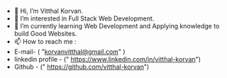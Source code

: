 - 👋 Hi, I’m Vitthal Korvan.
- 👀 I’m interested in Full Stack Web Development.
- 🌱 I’m currently learning Web Development and Applying knowledge to build Good Websites.
- 📫 How to reach me :
- E-mail- ( "korvanvitthal@gmail.com" ) 
- linkedin profile - (" https://www.linkedin.com/in/vitthal-korvan")
-  Github - (" https://github.com/vitthal-korvan")

<!---
vitthal-korvan/korvanvitthal is a ✨ special ✨ repository because its `README.md` (this file) appears on your GitHub profile.
You can click the Preview link to take a look at your changes.
--->

